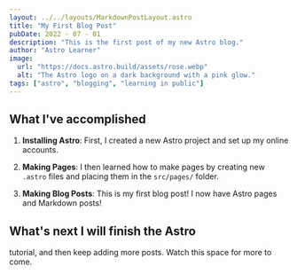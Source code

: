 ```yaml
---
layout: ../../layouts/MarkdownPostLayout.astro
title: "My First Blog Post"
pubDate: 2022 - 07 - 01
description: "This is the first post of my new Astro blog."
author: "Astro Learner"
image: 
  url: "https://docs.astro.build/assets/rose.webp"
  alt: "The Astro logo on a dark background with a pink glow."
tags: ["astro", "blogging", "learning in public"]
---
```



## What I've accomplished 
1. **Installing Astro**: First, I created a new Astro
project and set up my online accounts. 

2. **Making Pages**: I then learned how
to make pages by creating new `.astro` files and placing them in the
`src/pages/` folder.

3. **Making Blog Posts**: This is my first blog post! I now
have Astro pages and Markdown posts! 

## What's next I will finish the Astro
tutorial, and then keep adding more posts. Watch this space for more to come.

